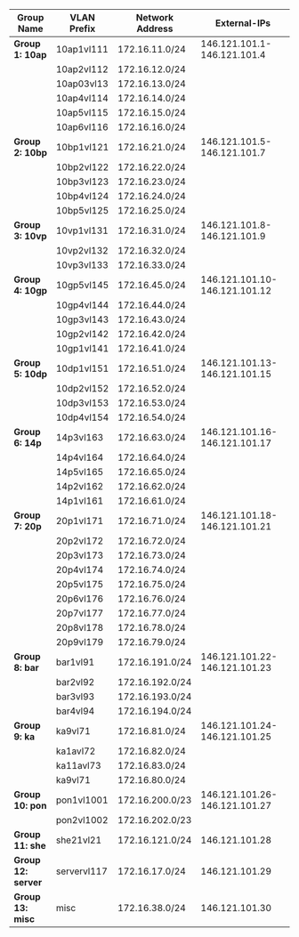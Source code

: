 | Group Name  | VLAN Prefix | Network Address    | External-IPs          |
|-------------|-------------|--------------------|-----------------------|
| **Group 1: 10ap**     | 10ap1vl111  | 172.16.11.0/24     | 146.121.101.1-146.121.101.4 |
|                         | 10ap2vl112  | 172.16.12.0/24     |                         |
|                         | 10ap03vl13  | 172.16.13.0/24     |                         |
|                         | 10ap4vl114  | 172.16.14.0/24     |                         |
|                         | 10ap5vl115  | 172.16.15.0/24     |                         |
|                         | 10ap6vl116  | 172.16.16.0/24     |                         |
| **Group 2: 10bp**     | 10bp1vl121  | 172.16.21.0/24     | 146.121.101.5-146.121.101.7 |
|                         | 10bp2vl122  | 172.16.22.0/24     |                         |
|                         | 10bp3vl123  | 172.16.23.0/24     |                         |
|                         | 10bp4vl124  | 172.16.24.0/24     |                         |
|                         | 10bp5vl125  | 172.16.25.0/24     |                         |
| **Group 3: 10vp**     | 10vp1vl131  | 172.16.31.0/24     | 146.121.101.8-146.121.101.9 |
|                         | 10vp2vl132  | 172.16.32.0/24     |                         |
|                         | 10vp3vl133  | 172.16.33.0/24     |                         |
| **Group 4: 10gp**     | 10gp5vl145  | 172.16.45.0/24     | 146.121.101.10-146.121.101.12 |
|                         | 10gp4vl144  | 172.16.44.0/24     |                         |
|                         | 10gp3vl143  | 172.16.43.0/24     |                         |
|                         | 10gp2vl142  | 172.16.42.0/24     |                         |
|                         | 10gp1vl141  | 172.16.41.0/24     |                         |
| **Group 5: 10dp**     | 10dp1vl151  | 172.16.51.0/24     | 146.121.101.13-146.121.101.15 |
|                         | 10dp2vl152  | 172.16.52.0/24     |                         |
|                         | 10dp3vl153  | 172.16.53.0/24     |                         |
|                         | 10dp4vl154  | 172.16.54.0/24     |                         |
| **Group 6: 14p**     | 14p3vl163   | 172.16.63.0/24     | 146.121.101.16-146.121.101.17 |
|                         | 14p4vl164   | 172.16.64.0/24     |                         |
|                         | 14p5vl165   | 172.16.65.0/24     |                         |
|                         | 14p2vl162   | 172.16.62.0/24     |                         |
|                         | 14p1vl161   | 172.16.61.0/24     |                         |
| **Group 7: 20p**     | 20p1vl171   | 172.16.71.0/24     | 146.121.101.18-146.121.101.21 |
|                         | 20p2vl172   | 172.16.72.0/24     |                         |
|                         | 20p3vl173   | 172.16.73.0/24     |                         |
|                         | 20p4vl174   | 172.16.74.0/24     |                         |
|                         | 20p5vl175   | 172.16.75.0/24     |                         |
|                         | 20p6vl176   | 172.16.76.0/24     |                         |
|                         | 20p7vl177   | 172.16.77.0/24     |                         |
|                         | 20p8vl178   | 172.16.78.0/24     |                         |
|                         | 20p9vl179   | 172.16.79.0/24     |                         |
| **Group 8: bar**     | bar1vl91    | 172.16.191.0/24    | 146.121.101.22-146.121.101.23 |
|                         | bar2vl92    | 172.16.192.0/24    |                         |
|                         | bar3vl93    | 172.16.193.0/24    |                         |
|                         | bar4vl94    | 172.16.194.0/24    |                         |
| **Group 9: ka**     | ka9vl71     | 172.16.81.0/24     | 146.121.101.24-146.121.101.25 |
|                         | ka1avl72    | 172.16.82.0/24     |                         |
|                         | ka11avl73   | 172.16.83.0/24     |                         |
|                         | ka9vl71     | 172.16.80.0/24     |                         |
| **Group 10: pon**    | pon1vl1001  | 172.16.200.0/23    | 146.121.101.26-146.121.101.27 |
|                         | pon2vl1002  | 172.16.202.0/23    |                         |
| **Group 11: she**    | she21vl21   | 172.16.121.0/24    | 146.121.101.28 |
| **Group 12: server** | servervl117 | 172.16.17.0/24     | 146.121.101.29 |
| **Group 13: misc**   | misc        | 172.16.38.0/24     | 146.121.101.30 |

